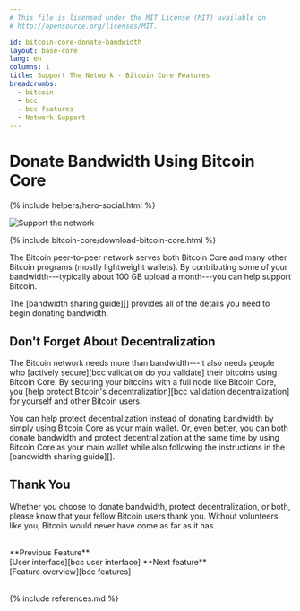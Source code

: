 ```yaml
---
# This file is licensed under the MIT License (MIT) available on
# http://opensource.org/licenses/MIT.

id: bitcoin-core-donate-bandwidth
layout: base-core
lang: en
columns: 1
title: Support The Network - Bitcoin Core Features
breadcrumbs:
  - bitcoin
  - bcc
  - bcc features
  - Network Support
---
```


<div class="hero">
<div class="container hero-container" markdown="block">

# Donate Bandwidth Using Bitcoin Core
{% include helpers/hero-social.html %}
</div>
</div>

<div class="bitcore-content clearfix">
<div class="container" markdown="block">

![Support the network](/img/bitcoin-core/slider-network.svg)

{% include bitcoin-core/download-bitcoin-core.html %}

The Bitcoin peer-to-peer network serves both Bitcoin Core and many other
Bitcoin programs (mostly lightweight wallets).  By contributing some of
your bandwidth---typically about 100 GB upload a month---you can help
support Bitcoin.

The [bandwidth sharing guide][] provides all of the details you need
to begin donating bandwidth.

## Don't Forget About Decentralization

The Bitcoin network needs more than bandwidth---it also needs people who
[actively secure][bcc validation do you validate] their bitcoins using Bitcoin Core. By
securing your bitcoins with a full node like Bitcoin Core, you [help
protect Bitcoin's decentralization][bcc validation decentralization] for
yourself and other Bitcoin users.

You can help protect decentralization instead of donating bandwidth by
simply using Bitcoin Core as your main wallet. Or, even better, you can
both donate bandwidth and protect decentralization at the same time by
using Bitcoin Core as your main wallet while also following the
instructions in the [bandwidth sharing guide][].

## Thank You

Whether you choose to donate bandwidth, protect decentralization, or
both, please know that your fellow Bitcoin users thank you. Without
volunteers like you, Bitcoin would never have come as far as it has.


<br class="clear big">
<div class="prevnext">
<span markdown="1">**Previous Feature**<br>[User interface][bcc user interface]</span>
<span markdown="1">**Next feature**<br>[Feature overview][bcc features]</span>
</div>
<br class="clear">

{% include references.md %}

</div>
</div>